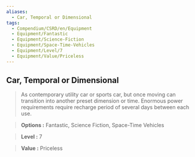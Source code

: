 ```yaml
---
aliases:
  - Car, Temporal or Dimensional
tags:
  - Compendium/CSRD/en/Equipment
  - Equipment/Fantastic
  - Equipment/Science-Fiction
  - Equipment/Space-Time-Vehicles
  - Equipment/Level/7
  - Equipment/Value/Priceless
---
```

  
    
## Car, Temporal or Dimensional    
    
>As contemporary utility car or sports car, but once moving can transition into another preset dimension or time. Enormous power requirements require recharge period of several days between each use.    
> **Options :** Fantastic, Science Fiction, Space-Time Vehicles    
> **Level :** 7    
> **Value :** Priceless